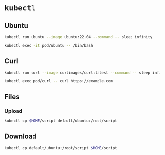 # `kubectl`

## Ubuntu

```sh
kubectl run ubuntu --image ubuntu:22.04 --command -- sleep infinity
```

```sh
kubectl exec -it pod/ubuntu -- /bin/bash
```

## Curl

```sh
kubectl run curl --image curlimages/curl:latest --command -- sleep infinity
```

```sh
kubectl exec pod/curl -- curl https://example.com
```

## Files

### Upload

```sh
kubectl cp $HOME/script default/ubuntu:/root/script
```

## Download

```sh
kubectl cp default/ubuntu:/root/script $HOME/script
```
